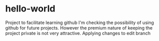 # hello-world
Project to facilitate learning github
I'm checking the possibility of using github for future projects. However the premium nature of keeping the project private is not very attractive.
Applying changes to edit branch
